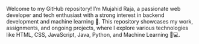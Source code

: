  Welcome to my GitHub repository!
I’m Mujahid Raja, a passionate web developer and tech enthusiast with a strong interest in backend development and machine learning 🤖. This repository showcases my work, assignments, and ongoing projects, where I explore various technologies like HTML, CSS, JavaScript, Java, Python, and Machine Learning 🧠💻.
